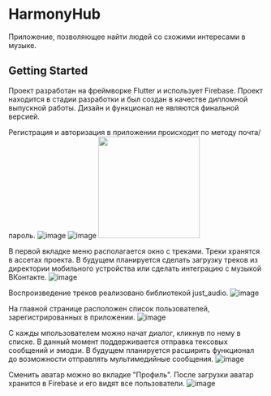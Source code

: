 # HarmonyHub

Приложение, позволяющее найти людей со схожими интересами в музыке. 

## Getting Started

Проект разработан на фреймворке Flutter и использует Firebase. Проект находится в стадии разработки и был создан в качестве дипломной выпускной работы. Дизайн и функционал не являются финальной версией.

Регистрация и авторизация в приложении происходит по методу почта/пароль.
![image](https://github.com/Lookesy/HarmonyHub/assets/58685302/11ef3c69-a236-4b1b-85cc-e80b97e8b96b) ![image](https://github.com/Lookesy/HarmonyHub/assets/58685302/8a310d7a-3c75-4097-8815-d039f1257818)
<img src="(https://github.com/Lookesy/HarmonyHub/assets/58685302/11ef3c69-a236-4b1b-85cc-e80b97e8b96b" width="200" />


В первой вкладке меню располагается окно с треками. Треки хранятся в ассетах проекта. В будущем планируется сделать загрузку треков из директории мобильного устройства или сделать интеграцию с музыкой ВКонтакте. 
![image](https://github.com/Lookesy/HarmonyHub/assets/58685302/8cdebaa2-9dde-4855-91d4-22bce0da8149)

Воспроизведение треков реализовано библиотекой just_audio.
![image](https://github.com/Lookesy/HarmonyHub/assets/58685302/1592ffcf-2a07-47c6-b126-954d3d58a839)

На главной странице расположен список пользователей, зарегистрированных в приложении. 
![image](https://github.com/Lookesy/HarmonyHub/assets/58685302/f84631b3-c94d-4756-a3b0-5d268fb73f90)

С кажды мпользователем можно начат диалог, кликнув по нему в списке. В данный момент поддерживается отправка тексовых сообщений и эмодзи. В будущем планируется расширить функционал до возможности отправлять мультимедийные сообщения.
![image](https://github.com/Lookesy/HarmonyHub/assets/58685302/a0a7569e-1ddf-4326-9ed1-7c7c3b5e520d)

Сменить аватар можно во вкладке "Профиль". После загрузки аватар хранится в Firebase и его видят все пользователи. 
![image](https://github.com/Lookesy/HarmonyHub/assets/58685302/552d1409-c7df-4687-9364-c64055d1ba1e)


